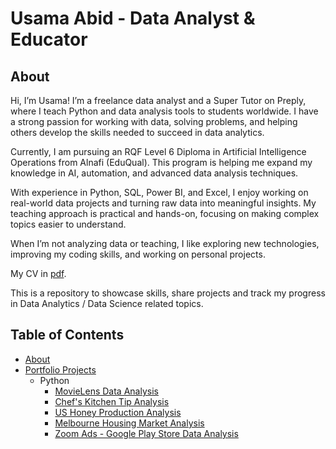# Usama Abid - Data Analyst & Educator
## About
Hi, I’m Usama! I’m a freelance data analyst and a Super Tutor on Preply, where I teach Python and data analysis tools to students worldwide. I have a strong passion for working with data, solving problems, and helping others develop the skills needed to succeed in data analytics.

Currently, I am pursuing an RQF Level 6 Diploma in Artificial Intelligence Operations from Alnafi (EduQual). This program is helping me expand my knowledge in AI, automation, and advanced data analysis techniques.

With experience in Python, SQL, Power BI, and Excel, I enjoy working on real-world data projects and turning raw data into meaningful insights. My teaching approach is practical and hands-on, focusing on making complex topics easier to understand.

When I’m not analyzing data or teaching, I like exploring new technologies, improving my coding skills, and working on personal projects.

My CV in [pdf](https://github.com/tiannaparris/Data-Analysis-Portfolio/blob/main/Tianna%20Parris%20CV.pdf).

This is a repository to showcase skills, share projects and track my progress in Data Analytics / Data Science related topics.

## Table of Contents
- [About](https://github.com/usamaabidai/Data-Analysis-Portfolio/blob/main/README.md)
- [Portfolio Projects](https://github.com/tiannaparris/Data-Analysis-Portfolio/blob/main/README.md#portfolio-projects)
  - Python
    - [MovieLens Data Analysis](https://github.com/usamaabidai/MovieLens-Data-Analysis)
    - [Chef's Kitchen Tip Analysis](https://github.com/usamaabidai/Chef-s-Kitchen-Tip-Analysis)
    - [US Honey Production Analysis](https://github.com/usamaabidai/US-Honey-Production-Analysis-1998-2016-)
    - [Melbourne Housing Market Analysis](https://github.com/usamaabidai/Melbourne-Housing-Market-Analysis)
    - [Zoom Ads - Google Play Store Data Analysis](https://github.com/usamaabidai/Zoom-Ads---Google-Play-Store-Data-Analysis)  
